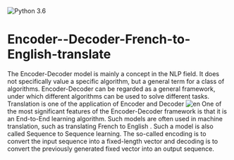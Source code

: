 ![Python 3.6](https://img.shields.io/badge/Python-3.6-brightgreen.svg) 
# Encoder--Decoder-French-to-English-translate
The Encoder-Decoder model is mainly a concept in the NLP field. It does not specifically value a specific algorithm, but a general term for a class of algorithms. Encoder-Decoder can be regarded as a general framework, under which different algorithms can be used to solve different tasks. Translation is one of the application of Encoder and Decoder
![en](https://user-images.githubusercontent.com/55531967/128462690-7aec7ab1-be12-49ae-b628-dddc913af449.png)
One of the most significant features of the Encoder-Decoder framework is that it is an End-to-End learning algorithm. Such models are often used in machine translation, such as translating French to English . Such a model is also called Sequence to Sequence learning. The so-called encoding is to convert the input sequence into a fixed-length vector and decoding is to convert the previously generated fixed vector into an output sequence.
